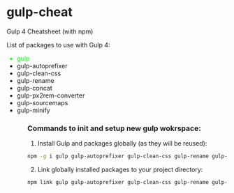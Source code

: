 # gulp-cheat
Gulp 4 Cheatsheet (with npm) 



List of packages to use with Gulp 4:  
<ul>
  <li style="color:lime">gulp</li>
  <li>gulp-autoprefixer</li>
  <li>gulp-clean-css</li>
  <li>gulp-rename</li>
  <li>gulp-concat</li>
  <li>gulp-px2rem-converter</li>
  <li>gulp-sourcemaps</li>
  <li>gulp-minify</li>
<ul>
  
### Commands to init and setup new gulp wokrspace:

1. Install Gulp and packages globally (as they will be reused):
```bash
npm -g i gulp gulp-autoprefixer gulp-clean-css gulp-rename gulp-concat gulp-px2rem-converter gulp-sourcemaps gulp-minify
```

2. Link globally installed packages to your project directory:
```bash
npm link gulp gulp-autoprefixer gulp-clean-css gulp-rename gulp-concat gulp-px2rem-converter gulp-sourcemaps gulp-minify
```
